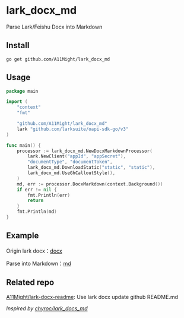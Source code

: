 # lark_docx_md

Parse Lark/Feishu Docx into Markdown

## Install

```
go get github.com/A11Might/lark_docx_md
```

## Usage
```go
package main

import (
	"context"
	"fmt"

	"github.com/A11Might/lark_docx_md"
	lark "github.com/larksuite/oapi-sdk-go/v3"
)

func main() {
	processor := lark_docx_md.NewDocxMarkdownProcessor(
		lark.NewClient("appId", "appSecret"),
		"documentType", "documentToken",
		lark_docx_md.DownloadStatic("static", "static"),
		lark_docx_md.UseGhCalloutStyle(),
	)
	md, err := processor.DocxMarkdown(context.Background())
	if err != nil {
		fmt.Println(err)
		return
	}
	fmt.Println(md)
}

```

## Example

Origin lark docx：[docx](https://r5q4tiv935.feishu.cn/docx/U3hXdQmMAoiNVSxDgPOcu4R8nTd)

Parse into Markdown：[md](./example.md)

## Related repo

[A11Might/lark-docx-readme](https://github.com/A11Might/lark-docx-readme): Use lark docx update github README.md

*Inspired by [chyroc/lark_docs_md](https://github.com/chyroc/lark_docs_md)*